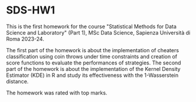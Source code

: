 # SDS-HW1

This is the first homework for the course "Statistical Methods for Data Science and Laboratory" (Part 1), MSc Data Science, Sapienza Università di Roma 2023-24.

The first part of the homework is about the implementation of cheaters classification using coin throws under time constraints and creation of score functions to evaluate the performances of strategies.
The second part of the homework is about the implementation of the Kernel Density Estimator (KDE) in R and study its effectiveness with the 1-Wasserstein distance.

The homework was rated with top marks.
